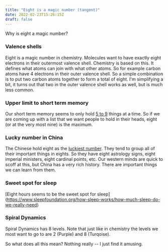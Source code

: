 ```yaml
---
title: "Eight is a magic number (tangent)"
date: 2022-02-23T15:26:15Z
draft: false
---
```


Why is eight a magic number?

### Valence shells

Eight is a magic number in chemistry. Molecules want to have exactly eight electrons in their outermost valence shell. Chemistry is based on this. It defines what atoms can join with what other atoms. So for example carbon atoms have 4 electrons in their outer valence shell. So a simple combination is to put two carbon atoms together to form a total of eight. I'm simplifying a bit, it turns out that two in the outer valence shell works as well, but is much less common.

### Upper limit to short term memory

Our short term memory seems to only hold [5 to 9](https://www.simplypsychology.org/short-term-memory.html#:~:text=Most%20adults%20can%20store%20between,which%20items%20could%20be%20stored.) things at a time. So if we are coming up with a list that we want people to hold in their heads, eight (or at the very most nine) is the maximum.

### Lucky number in China

The Chinese hold eight as the [luckiest number](https://www.actualidadviajes.com/en/el-numero-magico-de-china/#La_magia_del_8). They tend to group all of their important things in eights. So they have eight astrology signs, eight imperial ministers, eight cardinal points, etc. Our western minds are quick to scoff at this, but China has a very rich history. There are important things we can learn from them.

### Sweet spot for sleep

[Eight hours seems to be the sweet spot for sleep] (https://www.sleepfoundation.org/how-sleep-works/how-much-sleep-do-we-really-need)

### Spiral Dynamics

Spiral Dynamics has 8 levels. Note that just like in chemistry the levels we most want to go to are 2 (Purple) and 8 (Turqoise).

So what does all this mean? Nothing really -- I just find it amusing.
